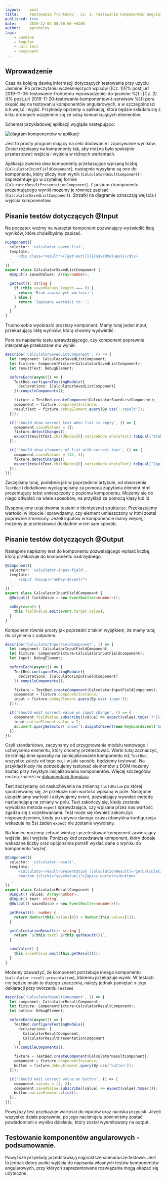 ```yaml
---
layout:    post
title:     Testowanie frontendu - Cz. 3. Testowanie komponentów angularowych z inputami i outputami
published: true
date:      2019-12-04 08:00:00 +0100
author:    pgrobelny
tags:
    - Jasmine
    - Angular
    - unit test
    - komponent
---
```

## Wprowadzenie
Czas na kolejną dawkę informacji dotyczących testowania przy użyciu Jasmine. Po przeczytaniu wcześniejszych wpisów ([Cz. 1]({% post_url 2019-11-06-testowanie-frontendu-wprowadzenie-do-jasmine %}) i [Cz. 2]({% post_url 2019-11-20-testowanie-komponentow-i-serwisow %})) pora skupić się na testowaniu komponentów angularowych, a w szczególności ich wejść i wyjść. Przykłady oprzemy o aplikację, która będzie składała się z kilku drobnych wzajemnie się ze sobą komunikujących elementów.

Schemat przykładowej aplikacji wygląda następująco:

![diagram komponentów w aplikacji](/assets/img/posts/2019-12-05-testowanie-komponentow-z-inputami-i-outputami/diagram.jpg)

Jest to prosty program mający na celu dodawanie i zapisywanie wyników. Został rozpisany na komponenty tak, aby można było spokojnie przetestować wejścia i wyjścia w różnych wariantach.

Aplikacja zawiera dwa komponenty przekazujące wpisaną liczbę (`CalculatorInputFieldComponent`), następnie wysyłane są one do komponentu, który zliczy nam wynik (`CalculatorResultComponent`) i zaprezentuje go w czytelnej formie (`CalucatorResultPresentationComponent`). Z poziomu komponentu prezentującego wyniki możemy je również zapisać (`CalculatorSavedListComponent`). Strzałki na diagramie oznaczają wejścia i wyjścia komponentów. 

## Pisanie testów dotyczących @Input

Na początek weźmy na warsztat komponent pozwalający wyświetlić listę wyników, które chcielibyśmy zapisać.

```typescript
@Component({
  selector: 'calculator-saved-list',
  template: `
      <div class="result">{{getText()}}{{savedValues}}</div>
  `,
})
export class CalculatorSavedListComponent {
  @Input() savedValues: Array<number>;

  getText(): string {
    if (this.savedValues.length === 0) {
      return 'Brak zapisanych wartości';
    } else {
      return 'Zapisane wartości to: ';
    }
  }
}
```

Trudno sobie wyobrazić prostszy komponent. Mamy tutaj jeden input, przekazujący listę wyników, którą chcemy wyświetlić.

Pora na napisanie testu sprawdzającego, czy komponent poprawnie interpretuje przekazane mu wyniki

```typescript
describe('CalculatorSavedListComponent', () => {
  let component: CalculatorSavedListComponent;
  let fixture: ComponentFixture<CalculatorSavedListComponent>;
  let resultText: DebugElement;

  beforeEach(async(() => {
    TestBed.configureTestingModule({
      declarations: [CalculatorSavedListComponent]
    }).compileComponents();

    fixture = TestBed.createComponent(CalculatorSavedListComponent);
    component = fixture.componentInstance;
    resultText = fixture.debugElement.query(By.css('.result'));
  }));

  it('should show correct text when list is empty', () => {
    component.savedValues = [];
    fixture.detectChanges();
    expect(resultText.childNodes[0].nativeNode.wholeText).toEqual('Brak zapisanych wartości');
  });

  it('should show elements of list with correct text', () => {
    component.savedValues = [12, 3];
    fixture.detectChanges();
    expect(resultText.childNodes[0].nativeNode.wholeText).toEqual('Zapisane wartości to: 12,3');
  });
});
```

Zaczęliśmy tutaj, podobnie jak w poprzednim artykule, od stworzenia `TestBed` i dodatkowo wyciągnęliśmy za pomocą zapytania element html prezentujący tekst umieszczony z poziomu komponentu. Możemy się do niego odwołać na wiele sposobów, na przykład za pomocą klasy lub id.

Dysponujemy tutaj dwoma testami o identycznej strukturze. Przekazujemy wartości w inpucie i sprawdzamy, czy element umieszczony w html został poprawnie zmieniony. Jeżeli inputów w komponencie mamy więcej, możemy je przetestować dokładnie w ten sam sposób.

## Pisanie testów dotyczących @Output

Następnie napiszmy test do komponentu pozwalającego wpisać liczbę, którą przekazuje do komponentu nadrzędnego.

```typescript
@Component({
  selector: 'calculator-input-field',
  template: `
      <input (keyup)="onKey($event)">
  `,
})
export class CalculatorInputFieldComponent {
  @Output() fieldValue = new EventEmitter<number>();

  onKey(event) {
    this.fieldValue.emit(event.target.value);
  }
}
```

Komponent równie prosty jak poprzedni z takim wyjątkiem, że mamy tutaj do czynienia z outputem.

```typescript
describe('CalculatorInputFieldComponent', () => {
  let component: CalculatorInputFieldComponent;
  let fixture: ComponentFixture<CalculatorInputFieldComponent>;
  let input: DebugElement;

  beforeEach(async(() => {
    TestBed.configureTestingModule({
      declarations: [CalculatorInputFieldComponent]
    }).compileComponents();

    fixture = TestBed.createComponent(CalculatorInputFieldComponent);
    component = fixture.componentInstance;
    input = fixture.debugElement.query(By.css('input'));
  }));

  it('should emit correct value on input change', () => {
    component.fieldValue.subscribe((value) => expect(value).toBe('7'));
    input.nativeElement.value = 7;
    document.querySelector('input').dispatchEvent(new KeyboardEvent('keyup'));
  });
});
```

Czyli standardowo, zaczynamy od przygotowania modułu testowego i uchwycenia elementu, który chcemy przetestować. Warto tutaj zaznaczyć, że istnieją inne sposoby na zainicjalizowanie komponentu niż `TestBed`, wszystko zależy od tego co, i w jaki sposób, będziemy testować. Na przykład kiedy nie potrzebujemy testować elementów z DOM możemy zostać przy zwykłym inicjalizowaniu komponentów. Więcej szczegółów można znaleźć w [dokumentacji Angulara](https://angular.io/guide/testing#component-test-basics).

Test zaczynamy od nasłuchiwania na zmienną `fieldValue` po której spodziewamy się, że przekaże nam wartość wpisaną w pole. Następnie uzupełniamy wartość i aktywujemy event, pozwalający wywołać metodę nasłuchującą na zmiany w polu. Test zakończy się, kiedy zostanie wywołana metoda `expect` sprawdzająca, czy wpisana przez nas wartość zgadza się z oczekiwaniami. Test może się również zakończyć niepowodzeniem, kiedy po upływie danego czasu (domyślna konfiguracja wskazuje na 5s) żaden `expect` nie zostanie wywołany.

Na koniec możemy zebrać wiedzę i przetestować komponent zawierający wejścia, jak i wyjścia. Poniższy kod przedstawia komponent, który dodaje wskazane liczby oraz opcjonalnie potrafi wysłać dane o wyniku do komponentu 'wyżej'.

```typescript
@Component({
  selector: 'calculator-result',
  template: `
      <calculator-result-presentation [calculationResult]="getCalculationResult()"></calculator-result-presentation>
      <button (click)="saveValue()">Zapisz wartość</button>
  `,
})
export class CalculatorResultComponent {
  @Input() values: Array<number>;
  @Input() text: string;
  @Output() savedValue = new EventEmitter<number>();

  getResult(): number {
    return Number(this.values[0]) + Number(this.values[1]);
  }

  getCalculationResult(): string {
    return `${this.text} ${this.getResult()}`;
  }

  saveValue() {
    this.savedValue.emit(this.getResult());
  }
}
```

Możemy zauważyć, że komponent potrzebuje innego komponentu (`calculator-result-presentation`), któremu przekazuje wynik. W testach nie będzie miało to dużego znaczenia, należy jednak pamiętać o jego deklaracji przy tworzeniu `TestBed`.

```typescript
describe('CalculatorResultComponent', () => {
  let component: CalculatorResultComponent;
  let fixture: ComponentFixture<CalculatorResultComponent>;
  let button: DebugElement;

  beforeEach(async(() => {
    TestBed.configureTestingModule({
      declarations: [
        CalculatorResultComponent,
        CalculatorResultPresentationComponent
      ]
    }).compileComponents();

    fixture = TestBed.createComponent(CalculatorResultComponent);
    component = fixture.componentInstance;
    button = fixture.debugElement.query(By.css('button'));
  }));

  it('should emit correct value on button', () => {
    component.values = [1, 2];
    component.savedValue.subscribe((value) => expect(value).toBe(3));
    button.nativeElement.click();
  });
});
```

Powyższy test przekazuje wartości do inputów oraz naciska przycisk. Jeżeli wszystko działa poprawnie, po jego naciśnięciu powinniśmy zostać powiadomieni o wyniku działaniu, który został wyemitowany na output.

## Testowanie komponentów angularowych - podsumowanie.

Powyższe przykłady przedstawiają najprostsze scenariusze testowe. Jest to jednak dobry punkt wyjścia do napisania własnych testów komponentów angularowych, przy których zaprezentowane rozwiązania mogą okazać się użyteczne.
